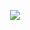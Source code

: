 
<!--
**Giorgio-Zarantonello/Giorgio-Zarantonello** is a ✨ _special_ ✨ repository because its `README.md` (this file) appears on your GitHub profile.

Here are some ideas to get you started:

- 🔭 I’m currently working on ...
- 🌱 I’m currently learning ...
- 👯 I’m looking to collaborate on ...
- 🤔 I’m looking for help with ...
- 💬 Ask me about ...
- 📫 How to reach me: ...
- 😄 Pronouns: ...
- ⚡ Fun fact: ...
-->
<p align="center">
  <img align="center" src="[https://github-readme-stats.vercel.app/api?username=giorgio-zarantonello&show_icons=true&theme=tokyonight](https://camo.githubusercontent.com/147ce1f0ec6e78451b3983fffa1a5053be261f06e0ba02d093b3271c333f2c2e/68747470733a2f2f6769746875622d726561646d652d73746174732e76657263656c2e6170702f6170693f757365726e616d653d67696f7267696f2d7a6172616e746f6e656c6c6f2673686f775f69636f6e733d74727565267468656d653d746f6b796f6e69676874)" /> 
</p>

